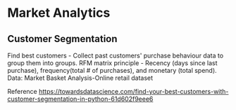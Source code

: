 # Market Analytics 
## Customer Segmentation
Find best customers - Collect past customers' purchase behaviour data to group them into groups.
RFM matrix principle - Recency (days since last purchase), frequency(total # of purchases), and monetary (total spend). 
Data: Market Basket Analysis-Online retail dataset

Reference https://towardsdatascience.com/find-your-best-customers-with-customer-segmentation-in-python-61d602f9eee6
